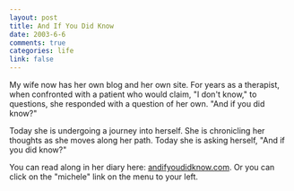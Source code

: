 ```yaml
--- 
layout: post
title: And If You Did Know
date: 2003-6-6
comments: true
categories: life
link: false
---
```

My wife now has her own blog and her own site. For years as a therapist, when confronted with a patient who would claim, "I don't know," to questions, she responded with a question of her own. "And if you did know?"

Today she is undergoing a journey into herself. She is chronicling her thoughts as she moves along her path. Today she is asking herself, "And if you did know?"

You can read along in her diary here: <a href="http://www.andifyoudidknow.com">andifyoudidknow.com</a>. Or you can click on the "michele" link on the menu to your left.
